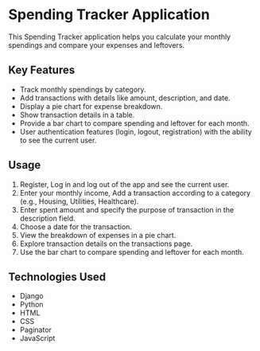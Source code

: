 # Spending Tracker Application

This Spending Tracker application helps you calculate your monthly spendings and compare your expenses and leftovers.

## Key Features

- Track monthly spendings by category.
- Add transactions with details like amount, description, and date.
- Display a pie chart for expense breakdown.
- Show transaction details in a table.
- Provide a bar chart to compare spending and leftover for each month.
- User authentication features (login, logout, registration) with the ability to see the current user.

## Usage
1. Register, Log in and log out of the app and see the current user.
2. Enter your monthly income, Add a transaction according to a category (e.g., Housing, Utilities, Healthcare).
2. Enter spent amount and specify the purpose of transaction in the description field.
3. Choose a date for the transaction.
4. View the breakdown of expenses in a pie chart.
5. Explore transaction details on the transactions page.
6. Use the bar chart to compare spending and leftover for each month.

## Technologies Used

- Django
- Python
- HTML
- CSS
- Paginator
- JavaScript

